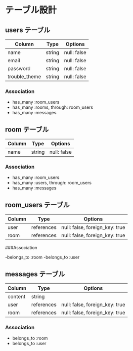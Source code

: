 # テーブル設計

## users テーブル
|  Column               |  Type    |  Options     |
|  -------------------  |  ------- |  ----------- |
|  name                 |  string  |  null: false |
|  email                |  string  |  null: false |
|  password             |  string  |  null: false |
|  trouble_theme        |  string  |  null: false |


### Association

- has_many :room_users
- has_many :rooms, through: room_users
- has_many :messages

## room テーブル

|  Column    |  Type   |  Options     |
|  --------  |  ------ |  ----------- |
|  name      |  string |  null: false |

### Association

- has_many :room_users
- has_many :users, through: room_users
- has_many :messages

## room_users テーブル
| Column | Type       | Options                        |
| ------ | ---------- | ------------------------------ |
| user   | references | null: false, foreign_key: true |
| room   | references | null: false, foreign_key: true |

###Association

-belongs_to :room
-belongs_to :user

## messages テーブル

|  Column    |  Type       |  Options                         |
|  --------  |  ---------- |  ------------------------------- |
|  content   |  string     |                                  |
|  user      |  references |  null: false, foreign_key: true  |
|  room      |  references |  null: false, foreign_key: true  |

### Association

- belongs_to :room
- belongs_to :user